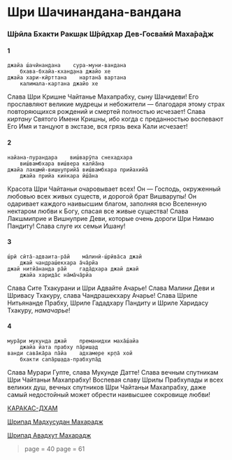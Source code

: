 # Шри Шачинандана-вандана

### Ш́рӣла Бхакти Ракш̣ак Ш́рӣдхар Дев-Госва̄мӣ Маха̄ра̄дж

#### 1

    джайа ш́ачӣнандана    сура-муни-вандана
        бхава-бхайа-кхан̣д̣ана джайо хе
    джайа хари-кӣрттана    нартана̄ вартана
        калимала-картана джайо хе

Слава Шри Кришне Чайтанье Махапрабху, сыну Шачидеви! Его прославляют великие мудрецы и небожители — благодаря этому страх повторяющихся рождений и смертей полностью исчезает! Слава *киртану* Святого Имени Кришны, ибо когда с преданностью воспевают Его Имя и танцуют в экстазе, вся грязь века Кали исчезает!

#### 2

    найана-пурандара    виш́варӯпа снехадхара
        виш́вамбхара виш́вера калйа̄н̣а
    джайа лакш̣мӣ-виш̣н̣уприйа̄ виш́вамбхара прийахийа̄
        джайа прийа кин̇кара ӣш́а̄на

Красота Шри Чайтаньи очаровывает всех! Он — Господь, окруженный любовью всех живых существ, и дорогой брат Вишварупы! Он одаривает каждого наивысшим благом, заполняя всю Вселенную нектаром любви к Богу, спасая все живые существа! Слава Лакшмиприе и Вишнуприе Деви, которые очень дороги Шри Нимаю Пандиту! Слава слуге их семьи Ишану!

#### 3

    ш́рӣ сӣта̄-адваита-ра̄й    ма̄линӣ-ш́рӣва̄са джай
        джай чандраш́екхара а̄ча̄рйа
    джай нитйа̄нанда ра̄й    гада̄дхара джай джай
        джайа харида̄с на̄ма̄ча̄рйа

Слава Сите Тхакурани и Шри Адвайте Ачарье! Слава Малини Деви и Шривасу Тхакуру, слава Чандрашекхару Ачарье! Слава Шриле Нитьянанде Прабху, Шриле Гададхару Пандиту и Шриле Харидасу Тхакуру, *намачарье*!

#### 4

    мура̄ри мукунда джай    преманидхи маха̄ш́айа
        джайа йата прабху па̄риш̣ад
    ванди сава̄ка̄ра па̄йа    адхамере кр̣па̄ хой
        бхакти сапа̄рш̣ада-прабхупа̄д

Слава Мурари Гупте, слава Мукунде Датте! Слава вечным спутникам Шри Чайтаньи Махапрабху! Воспевая славу Шрилы Прабхупады и всех великих душ, вечных спутников Шри Чайтаньи Махапрабху, даже самый недостойный может обрести наивысшее сокровище любви!


[КАРАКАС-ДХАМ](https://soundcloud.com/bharatimaharaj/shchsm-karakas-dzhaya)

[Шрипад Мадхусудан Махарадж](https://soundcloud.com/bharatimaharaj/madhusudan-maharaj-day-programm-kisel)

[Шрипад Авадхут Махарадж](https://soundcloud.com/bharatimaharaj/avadxut-maxaradzh-utrennee-4)

> page = 40
> page = 61
